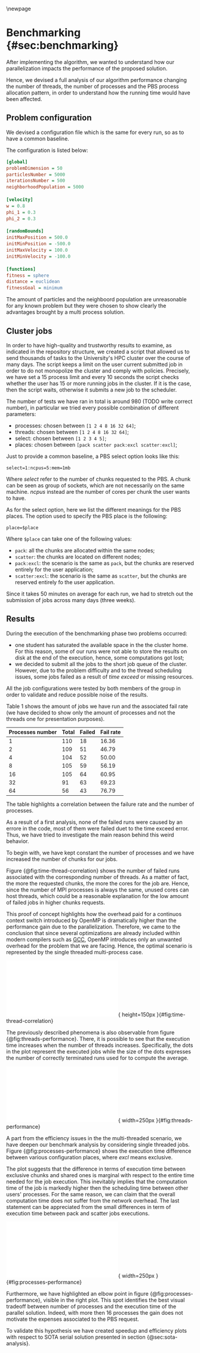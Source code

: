\newpage
# Benchmarking {#sec:benchmarking}
After implementing the algorithm, we wanted to understand how our parallelization impacts the performance of the proposed solution.

Hence, we devised a full analysis of our algorithm performance changing the number of threads, the number of processes and the PBS process allocation pattern, in order to understand how the running time would have been affected.

## Problem configuration
We devised a configuration file which is the same for every run, so as to have a common baseline.

The configuration is listed below:

```ini
[global]
problemDimension = 50
particlesNumber = 5000
iterationsNumber = 500
neighborhoodPopulation = 5000

[velocity]
w = 0.8
phi_1 = 0.3 
phi_2 = 0.3

[randomBounds]
initMaxPosition = 500.0
initMinPosition = -500.0
initMaxVelocity = 100.0
initMinVelocity = -100.0

[functions]
fitness = sphere
distance = euclidean
fitnessGoal = minimum
```

The amount of particles and the neighboord population are unreasonable for any known problem but they were chosen to show clearly the advantages brought by a multi process solution.


## Cluster jobs
In order to have high-quality and trustworthy results to examine, as indicated in the repository structure, we created a script that allowed us to send thousands of tasks to the University's HPC cluster over the course of many days. The script keeps a limit on the user current submitted job in order to do not monopolize the cluster and comply with policies. Precisely, we have set a $15$ process limit and every $10$ seconds the script checks whether the user has $15$ or more running jobs in the cluster. If it is the case, then the script waits, otherwise it submits a new job to the scheduler. 

The number of tests we have ran in total is around 980 (TODO write correct number), in particular we tried every possible combination of different parameters:

* processes: chosen between `[1 2 4 8 16 32 64]`;
* threads: chosen between `[1 2 4 8 16 32 64]`;
* select: chosen between `[1 2 3 4 5]`;
* places: chosen between `[pack scatter pack:excl scatter:excl]`;

Just to provide a common baseline, a PBS select option looks like this:

```
select=1:ncpus=5:mem=1mb
```

Where *select* refer to the number of chunks requested to the PBS. A chunk can be seen as group of sockets, which are not necessarily on the same machine. 
*ncpus* instead are the number of cores per chunk the user wants to have.

As for the select option, here we list the different meanings for the PBS places.
The option used to specify the PBS place is the following:

```
place=$place
``` 

Where `$place` can take one of the following values:

- `pack`: all the chunks are allocated within the same nodes;
- `scatter`: the chunks are located on different nodes; 
- `pack:excl`: the scenario is the same as `pack`, but the chunks are reserved entirely for the user application;
- `scatter:excl`: the scenario is the same as `scatter`, but the chunks are reserved entirely fo the user application.

Since it takes 50 minutes on average for each run, we had to stretch out the submission of jobs across many days (three weeks).

## Results
During the execution of the benchmarking phase two problems occurred:

* one student has saturated the available space in the the cluster home. For this reason, some of our runs were not able to store the results on disk at the end of the execution, hence, some computations got lost;
* we decided to submit all the jobs to the short job queue of the cluster. However, due to the problem difficulty and to the thread scheduling issues, some jobs failed as a result of *time exceed* or missing resources.

All the job configurations were tested by both members of the group in order to validate and reduce possible noise of the results. 

Table 1 shows the amount of jobs we have run and the associated fail rate (we have decided to show only the amount of processes and not the threads one for presentation purposes).

| Processes number | Total | Failed | Fail rate |
|------------------|-------|--------|-----------|
| 1                | 110   | 18     | 16.36     |
| 2                | 109   | 51     | 46.79     |
| 4                | 104   | 52     | 50.00     |
| 8                | 105   | 59     | 56.19     |
| 16               | 105   | 64     | 60.95     |
| 32               | 91    | 63     | 69.23     |
| 64               | 56    | 43     | 76.79     |

The table highlights a correlation between the failure rate and the number of processes. 

As a result of a first analysis, none of the failed runs were caused by an errore in the code, most of them were failed duet to the time exceed error. Thus, we have tried to investigate the main reason behind this weird behavior. 

To begin with, we have kept constant the number of processes and we have increased the number of chunks for our jobs. 

Figure {@fig:time-thread-correlation} shows the number of failed runs associated with the corresponding number of threads. As a matter of fact, the more the requested chunks, the more the cores for the job are. Hence, since the number of MPI processes is always the same, unused cores can host threads, which could be a reasonable explanation for the low amount of failed jobs in higher chunks requests.

This proof of concept highlights how the overhead paid for a continuos context switch introduced by OpenMP is dramatically higher than the performance gain due to the parallelization. Therefore, we came to the conclusion that since several optimizations are already included within modern compilers such as [GCC](https://gcc.gnu.org/), OpenMP introduces only an unwanted overhead for the problem that we are facing. Hence, the optimal scenario is represented by the single threaded multi-process case.


![Thread and time exceed failures correlation](./images/time_threads_correlation.pdf){ height=150px }{#fig:time-thread-correlation}

The previously described phenomena is also observable from figure {@fig:threads-performance}. There, it is possible to see that the execution time increases when the number of threads increases. Specifically, the dots in the plot represent the executed jobs while the size of the dots expresses the number of correctly terminated runs used for to compute the average.

![Thread and time exceed failures correlation](./images/threads_performance.pdf){ width=250px }{#fig:threads-performance}

A part from the efficiency issues in the the multi-threaded scenario, we have deepen our benchmark analysis by considering single threaded jobs. Figure {@fig:processes-performance} shows the execution time difference between various configuration places, where *excl* means exclusive. 

The plot suggests that the difference in terms of execution time between exclusive chunks and shared ones is marginal with respect to the entire time needed for the job execution. This inevitably implies that the computation time of the job is markedly higher then the scheduling time between other users' processes. For the same reason, we can claim that the overall computation time does not suffer from the network overhead. The last statement can be appreciated from the small differences in term of execution time between pack and scatter jobs executions.

![Thread and time exceed failures correlation](./images/processes_performance.pdf){ width=250px }{#fig:processes-performance}

Furthermore, we have highlighted an elbow point in figure {@fig:processes-performance}, visible in the right plot. This spot identifies the best visual tradeoff between number of processes and the execution time of the parallel solution. Indeed, with more then 16 processes the gain does not motivate the expenses associated to the PBS request.

To validate this hypothesis we have created speedup and efficiency plots with respect to SOTA serial solution presented in section {@sec:sota-analysis}.
